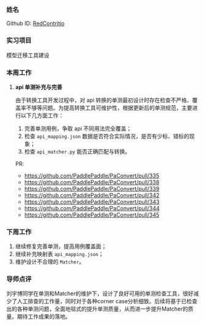 ### 姓名

Github ID: [RedContritio](https://github.com/RedContritio)

### 实习项目

模型迁移工具建设

### 本周工作

1. **api 单测补充与完善**

    由于转换工具开发过程中，对 api 转换的单测最初设计时存在检查不严格、覆盖率不够等问题。为提高转换工具可维护性，根据更新后的单测规范，主要进行以下几方面工作：

    1. 完善单测用例，争取 api 不同用法完全覆盖；
    2. 检查 `api_mapping.json` 数据是否符合实际情况，是否有少标、错标的现象；
    3. 检查 `api_matcher.py` 能否正确匹配与转换。

    PR:
    - https://github.com/PaddlePaddle/PaConvert/pull/335
    - https://github.com/PaddlePaddle/PaConvert/pull/338
    - https://github.com/PaddlePaddle/PaConvert/pull/339
    - https://github.com/PaddlePaddle/PaConvert/pull/342
    - https://github.com/PaddlePaddle/PaConvert/pull/343
    - https://github.com/PaddlePaddle/PaConvert/pull/344
    - https://github.com/PaddlePaddle/PaConvert/pull/345

### 下周工作

1. 继续修复完善单测，提高用例覆盖面；
2. 继续补充映射表 `api_mapping.json`；
3. 维护设计不合理的 `Matcher`。

### 导师点评

刘宇博同学在单测和Matcher的维护下，设计了良好可用的单测检查工具，很好减少了人工排查的工作量，同时对于各种corner case分析细致。后续将基于已检查出的各种单测问题，全面地毯式的提升单测质量，从而进一步提升Matcher的质量。期待工作成果的落地。
